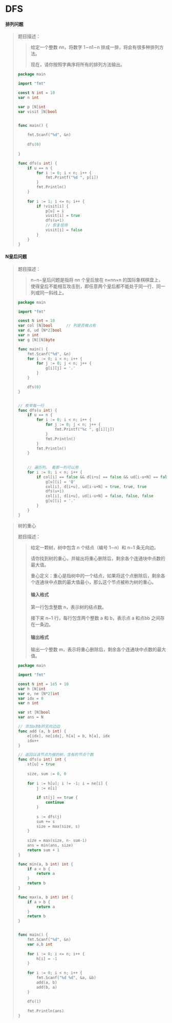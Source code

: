 # DFS

#### 排列问题

> 题目描述：
>
> > 给定一个整数 nn，将数字 1∼n1∼n 排成一排，将会有很多种排列方法。
> >
> > 现在，请你按照字典序将所有的排列方法输出。
>
> ```go
> package main 
> 
> import "fmt"
> 
> const N int = 10
> var n int
> 
> var p [N]int
> var visit [N]bool
> 
> 
> func main() {
>     
>     fmt.Scanf("%d", &n)
>     
>     dfs(0)
>     
> }
> 
> func dfs(u int) {
>     if u == n {
>         for i := 0; i < n; i++ {
>             fmt.Printf("%d ", p[i])
>         }
>         fmt.Println()
>     }
>     
>     for i := 1; i <= n; i++ {
>         if !visit[i] {
>             p[u] = i
>             visit[i] = true
>             dfs(u+1)
>             // 恢复现场
>             visit[i] = false
>         }
>     } 
> }
> ```
>
> 





#### N皇后问题

> 题目描述：
>
> > n−n−皇后问题是指将 nn 个皇后放在 n×nn×n 的国际象棋棋盘上，使得皇后不能相互攻击到，即任意两个皇后都不能处于同一行、同一列或同一斜线上。
>
> ```go
> package main
> 
> import "fmt"
> 
> const N int = 10
> var col [N]bool      // 列是否被占有
> var d, ud [N*2]bool
> var n int
> var g [N][N]byte
> 
> func main() {
>     fmt.Scanf("%d", &n)
>     for i := 0; i < n; i++ {
>         for j := 0; j < n; j++ {
>             g[i][j] = '.'
>         }
>     }
> 
>     dfs(0)
> }
> 
> 
> // 枚举每一行
> func dfs(u int) {
>     if u == n {
>         for i := 0; i < n; i++ {
>             for j := 0; j < n; j++ {
>                 fmt.Printf("%c ", g[i][j])
>             }
>             fmt.Println()
>         }
>         fmt.Println()
>     }
>     
>     
>     // 遍历列， 看那一列可以用
>     for i := 0; i < n; i++ {
>         if col[i] == false && d[i+u] == false && ud[i-u+N] == false {
>             g[u][i] = 'Q'
>             col[i], d[i+u], ud[i-u+N] = true, true, true
>             dfs(u+1)
>             col[i], d[i+u], ud[i-u+N] = false, false, false
>             g[u][i] = '.'
>         }
>     }
> }
> ```
>
> 





> 树的重心
>
> 题目描述：
>
> > 给定一颗树，树中包含 n 个结点（编号 1∼n）和 n−1 条无向边。
> >
> > 请你找到树的重心，并输出将重心删除后，剩余各个连通块中点数的最大值。
> >
> > 重心定义：重心是指树中的一个结点，如果将这个点删除后，剩余各个连通块中点数的最大值最小，那么这个节点被称为树的重心。
> >
> > #### 输入格式
> >
> > 第一行包含整数 n，表示树的结点数。
> >
> > 接下来 n−1 行，每行包含两个整数 a 和 b，表示点 a 和点bb 之间存在一条边。
> >
> > #### 输出格式
> >
> > 输出一个整数 m，表示将重心删除后，剩余各个连通块中点数的最大值。
>
> ```go
> package main
> 
> import "fmt"
> 
> const N int = 1e5 + 10
> var h [N]int
> var e, ne [N*2]int
> var idx = 0
> var n int
> 
> var st [N]bool
> var ans = N
> 
> // 添加a到b的无向边边
> func add (a, b int) {
>     e[idx], ne[idx], h[a] = b, h[a], idx
>     idx++
> }
> 
> // 返回以该节点为根的树，含有的节点个数
> func dfs(u int) int {
>     st[u] = true
>     
>     size, sum := 0, 0
>     
>     for i := h[u]; i != -1; i = ne[i] {
>         j := e[i]
>         
>         if st[j] == true {
>             continue
>         }
>         
>         s := dfs(j)
>         sum += s
>         size = max(size, s)
>     }
>     
>     size = max(size, n- sum-1)
>     ans = min(ans, size)
>     return sum + 1
> }
> 
> func min(a, b int) int {
>     if a < b {
>         return a
>     }
>     return b
> }
> 
> func max(a, b int) int {
>     if a > b {
>         return a
>     }
>     return b
> }
> 
> 
> func main() {
>     fmt.Scanf("%d", &n)
>     var a,b int
>     
>     for i := 0; i <= n; i++ {
>         h[i] = -1
>     }
>     
>     for i := 0; i < n; i++ {
>         fmt.Scanf("%d %d", &a, &b)
>         add(a, b)
>         add(b, a)
>     }
>     
>     dfs(1)
>     
>     fmt.Println(ans)
> }
> 
> 
> ```
>
> 
